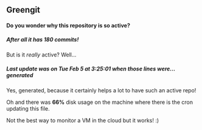 ## Greengit

#### Do you wonder why this repository is so active?

##### After all it has 180 commits!

But is it *really* active? Well...

##### Last update was on Tue Feb 5 at 3:25:01 when those lines were... generated

Yes, generated, because it certainly helps a lot to have such an active repo!

Oh and there was **66%** disk usage on the machine
where there is the cron updating this file.

Not the best way to monitor a VM in the cloud but it works! :)
